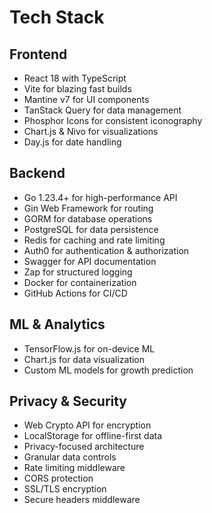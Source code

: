 # Tech Stack

## Frontend

-   React 18 with TypeScript
-   Vite for blazing fast builds
-   Mantine v7 for UI components
-   TanStack Query for data management
-   Phosphor Icons for consistent iconography
-   Chart.js & Nivo for visualizations
-   Day.js for date handling

## Backend

-   Go 1.23.4+ for high-performance API
-   Gin Web Framework for routing
-   GORM for database operations
-   PostgreSQL for data persistence
-   Redis for caching and rate limiting
-   Auth0 for authentication & authorization
-   Swagger for API documentation
-   Zap for structured logging
-   Docker for containerization
-   GitHub Actions for CI/CD

## ML & Analytics

-   TensorFlow.js for on-device ML
-   Chart.js for data visualization
-   Custom ML models for growth prediction

## Privacy & Security

-   Web Crypto API for encryption
-   LocalStorage for offline-first data
-   Privacy-focused architecture
-   Granular data controls
-   Rate limiting middleware
-   CORS protection
-   SSL/TLS encryption
-   Secure headers middleware
